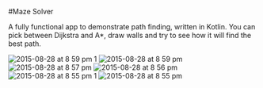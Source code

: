 #Maze Solver

A fully functional app to demonstrate path finding, written in Kotlin. You can pick between Dijkstra and A*, draw
walls and try to see how it will find the best path.

![2015-08-28 at 8 59 pm 1](https://cloud.githubusercontent.com/assets/249641/9560425/4c683974-4dc8-11e5-9ab9-302f78257694.png)
![2015-08-28 at 8 59 pm](https://cloud.githubusercontent.com/assets/249641/9560427/4c6a043e-4dc8-11e5-82c4-4a70269804da.png)
![2015-08-28 at 8 57 pm](https://cloud.githubusercontent.com/assets/249641/9560429/4c6a4764-4dc8-11e5-9186-e04b736f8204.png)
![2015-08-28 at 8 56 pm](https://cloud.githubusercontent.com/assets/249641/9560426/4c699116-4dc8-11e5-998c-e56aa4b1fb6d.png)
![2015-08-28 at 8 55 pm 1](https://cloud.githubusercontent.com/assets/249641/9560424/4c673b5a-4dc8-11e5-8859-9d68ac891aaf.png)
![2015-08-28 at 8 55 pm](https://cloud.githubusercontent.com/assets/249641/9560428/4c6a52fe-4dc8-11e5-8d57-2b3365192def.png)
